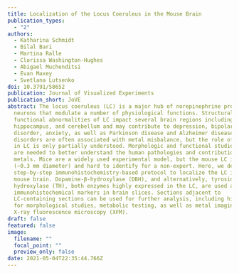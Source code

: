 ```yaml
---
title: Localization of the Locus Coeruleus in the Mouse Brain
publication_types:
  - "2"
authors:
  - Katharina Schmidt
  - Bilal Bari
  - Martina Ralle
  - Clorissa Washington-Hughes
  - Abigael Muchenditsi
  - Evan Maxey
  - Svetlana Lutsenko
doi: 10.3791/58652
publication: Journal of Visualized Experiments
publication_short: JoVE
abstract: The locus coeruleus (LC) is a major hub of norepinephrine producing
  neurons that modulate a number of physiological functions. Structural or
  functional abnormalities of LC impact several brain regions including cortex,
  hippocampus, and cerebellum and may contribute to depression, bipolar
  disorder, anxiety, as well as Parkinson disease and Alzheimer disease. These
  disorders are often associated with metal misbalance, but the role of metals
  in LC is only partially understood. Morphologic and functional studies of LC
  are needed to better understand the human pathologies and contribution of
  metals. Mice are a widely used experimental model, but the mouse LC is small
  (~0.3 mm diameter) and hard to identify for a non-expert. Here, we describe a
  step-by-step immunohistochemistry-based protocol to localize the LC in the
  mouse brain. Dopamine-β-hydroxylase (DBH), and alternatively, tyrosine
  hydroxylase (TH), both enzymes highly expressed in the LC, are used as
  immunohistochemical markers in brain slices. Sections adjacent to
  LC-containing sections can be used for further analysis, including histology
  for morphological studies, metabolic testing, as well as metal imaging by
  X-ray fluorescence microscopy (XFM).
draft: false
featured: false
image:
  filename: ""
  focal_point: ""
  preview_only: false
date: 2021-05-04T22:35:44.766Z
---
```

